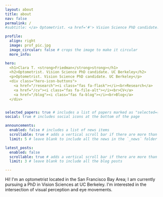 ```yaml
---
layout: about
title: about
nav: false
permalink: /
#subtitle: </a> Optometrist. <a href='#'> Vision Science PhD candidate.</a> UC Berkeley

profile:
  align: right
  image: prof_pic.jpg
  image_circular: false # crops the image to make it circular
  more_info:

hero:
  <h1>Clara T. <strong>Friedman</strong>strong></h1>
  <h2>Optometrist. Vision Science PhD candidate. UC Berkeley</h2>
  <p>Optometrist. Vision Science PhD candidate. UC Berkeley</p>
  <div class="hero-icon-buttons">
    <a href="/research"><i class="fas fa-flask"></i><br>Research</a>
    <a href="/cv"><i class="fas fa-file-alt"></i><br>CV</a>
    <a href="/blog"><i class="fas fa-blog"></i><br>Blog</a>
  </div>


selected_papers: true # includes a list of papers marked as "selected={true}"
social: true # includes social icons at the bottom of the page

announcements:
  enabled: false # includes a list of news items
  scrollable: true # adds a vertical scroll bar if there are more than 3 news items
  limit: 5 # leave blank to include all the news in the `_news` folder

latest_posts:
  enabled: false
  scrollable: true # adds a vertical scroll bar if there are more than 3 new posts items
  limit: 3 # leave blank to include all the blog posts

---
```


Hi! I'm an optometrist located in the San Francisco Bay Area; I am currently pursuing a PhD in Vision Sciences at UC Berkeley. I'm interested in the intersection of visual perception and eye movements.
